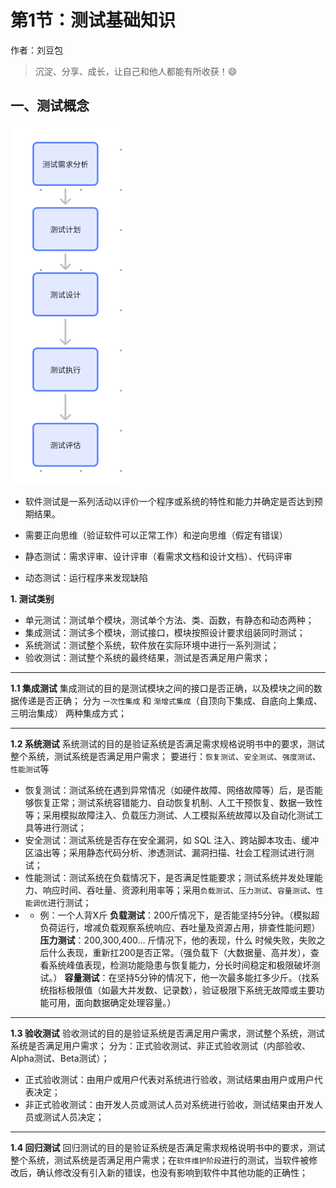 # 第1节：测试基础知识

作者：刘豆包


>沉淀、分享、成长，让自己和他人都能有所收获！😄

## 一、测试概念
![测试过程](../../assets/img/1测试流程.png)
- 软件测试是一系列活动以评价一个程序或系统的特性和能力并确定是否达到预期结果。

- 需要正向思维（验证软件可以正常工作）和逆向思维（假定有错误）

- 静态测试：需求评审、设计评审（看需求文档和设计文档）、代码评审

- 动态测试：运行程序来发现缺陷

**1. 测试类别**
- 单元测试：测试单个模块，测试单个方法、类、函数，有静态和动态两种；
- 集成测试：测试多个模块，测试接口，模块按照设计要求组装同时测试；
- 系统测试：测试整个系统，软件放在实际环境中进行一系列测试；
- 验收测试：测试整个系统的最终结果，测试是否满足用户需求；
***
**1.1 集成测试**
集成测试的目的是测试模块之间的接口是否正确，以及模块之间的数据传递是否正确；
分为 `一次性集成` 和 `渐增式集成`（自顶向下集成、自底向上集成、三明治集成） 两种集成方式；
***
**1.2 系统测试**
系统测试的目的是验证系统是否满足需求规格说明书中的要求，测试整个系统，测试系统是否满足用户需求；
要进行：`恢复测试`、`安全测试`、`强度测试`、`性能测试`等
- 恢复测试：测试系统在遇到异常情况（如硬件故障、网络故障等）后，是否能够恢复正常；测试系统容错能力、自动恢复机制、人工干预恢复、数据一致性等；采用模拟故障注入、负载压力测试、人工模拟系统故障以及自动化测试工具等进行测试；
- 安全测试：测试系统是否存在安全漏洞，如 SQL 注入、跨站脚本攻击、缓冲区溢出等；采用静态代码分析、渗透测试、漏洞扫描、社会工程测试进行测试；
- 性能测试：测试系统在负载情况下，是否满足性能要求；测试系统并发处理能力、响应时间、吞吐量、资源利用率等；采用`负载测试`、`压力测试`、`容量测试`、`性能调优`进行测试；
- - 例：一个人背X斤
  **负载测试**：200斤情况下，是否能坚持5分钟。（模拟超负荷运行，增减负载观察系统响应、吞吐量及资源占用，排查性能问题）
  **压力测试**：200,300,400... 斤情况下，他的表现，什么 时候失败，失败之后什么表现，重新扛200是否正常。（强负载下（大数据量、高并发），查看系统峰值表现，检测功能隐患与恢复能力，分长时间稳定和极限破坏测试。）
  **容量测试**：在坚持5分钟的情况下，他一次最多能扛多少斤。（找系统指标极限值（如最大并发数、记录数），验证极限下系统无故障或主要功能可用，面向数据确定处理容量。）
***
**1.3 验收测试**
验收测试的目的是验证系统是否满足用户需求，测试整个系统，测试系统是否满足用户需求；
分为：正式验收测试、非正式验收测试（内部验收、Alpha测试、Beta测试）；
- 正式验收测试：由用户或用户代表对系统进行验收，测试结果由用户或用户代表决定；
- 非正式验收测试：由开发人员或测试人员对系统进行验收，测试结果由开发人员或测试人员决定；
***
**1.4 回归测试**
回归测试的目的是验证系统是否满足需求规格说明书中的要求，测试整个系统，测试系统是否满足用户需求；在`软件维护阶段`进行的测试，当软件被修改后，确认修改没有引入新的错误，也没有影响到软件中其他功能的正确性；